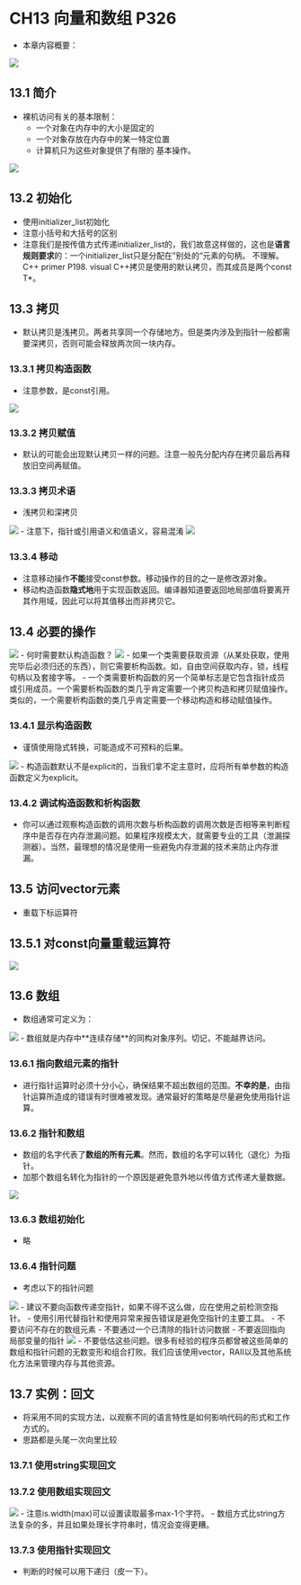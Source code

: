 # CH13 向量和数组 P326

- 本章内容概要：
<img src="01.jpg" style="zoom:100%" div alight="center">

## 13.1 简介
- 裸机访问有关的基本限制：
	- 一个对象在内存中的大小是固定的
	- 一个对象存放在内存中的某一特定位置
	- 计算机只为这些对象提供了有限的 基本操作。
<img src="02.jpg" style="zoom:100%" div alight="center">

## 13.2 初始化
- 使用initializer_list初始化
- 注意小括号和大括号的区别
- 注意我们是按传值方式传递initializer_list的，我们故意这样做的，这也是**语言规则要求**的：一个initializer_list只是分配在”别处的“元素的句柄。  不理解。C++ primer P198. visual C++拷贝是使用的默认拷贝，而其成员是两个const T*。

## 13.3 拷贝
- 默认拷贝是浅拷贝。两者共享同一个存储地方。但是类内涉及到指针一般都需要深拷贝，否则可能会释放两次同一块内存。

### 13.3.1 拷贝构造函数

- 注意参数，是const引用。
<img src="03.jpg" style="zoom:100%" div alight="center">

### 13.3.2 拷贝赋值
- 默认的可能会出现默认拷贝一样的问题。注意一般先分配内存在拷贝最后再释放旧空间再赋值。

### 13.3.3 拷贝术语
- 浅拷贝和深拷贝
<img src="04.jpg" style="zoom:100%" div alight="center">
- 注意下，指针或引用语义和值语义，容易混淆
<img src="05.jpg" style="zoom:100%" div alight="center">

### 13.3.4 移动
- 注意移动操作**不能**接受const参数。移动操作的目的之一是修改源对象。
- 移动构造函数**隐式地**用于实现函数返回。编译器知道要返回地局部值将要离开其作用域，因此可以将其值移出而非拷贝它。

## 13.4 必要的操作
<img src="06.jpg" style="zoom:100%" div alight="center"> 
- 何时需要默认构造函数？
<img src="07.jpg" style="zoom:100%" div alight="center"> 
- 如果一个类需要获取资源（从某处获取，使用完毕后必须归还的东西），则它需要析构函数。如，自由空间获取内存，锁，线程句柄以及套接字等。
- 一个类需要析构函数的另一个简单标志是它包含指针成员或引用成员。一个需要析构函数的类几乎肯定需要一个拷贝构造和拷贝赋值操作。类似的，一个需要析构函数的类几乎肯定需要一个移动构造和移动赋值操作。

### 13.4.1 显示构造函数
- 谨慎使用隐式转换，可能造成不可预料的后果。
<img src="08.jpg" style="zoom:100%" div alight="center">  
- 构造函数默认不是explicit的，当我们拿不定主意时，应将所有单参数的构造函数定义为explicit。

### 13.4.2 调试构造函数和析构函数
- 你可以通过观察构造函数的调用次数与析构函数的调用次数是否相等来判断程序中是否存在内存泄漏问题。如果程序规模太大，就需要专业的工具（泄漏探测器）。当然，最理想的情况是使用一些避免内存泄漏的技术来防止内存泄漏。

## 13.5 访问vector元素
- 重载下标运算符

## 13.5.1 对const向量重载运算符
<img src="09.jpg" style="zoom:100%" div alight="center">   

## 13.6 数组
- 数组通常可定义为：
<img src="10.jpg" style="zoom:100%" div alight="center">   
- 数组就是内存中**连续存储**的同构对象序列。切记，不能越界访问。

### 13.6.1 指向数组元素的指针
- 进行指针运算时必须十分小心，确保结果不超出数组的范围。**不幸的是**，由指针运算所造成的错误有时很难被发现。通常最好的策略是尽量避免使用指针运算。

### 13.6.2 指针和数组
- 数组的名字代表了**数组的所有元素**。然而，数组的名字可以转化（退化）为指针。
- 加那个数组名转化为指针的一个原因是避免意外地以传值方式传递大量数据。
<img src="11.jpg" style="zoom:100%" div alight="center">   

### 13.6.3 数组初始化
- 略

### 13.6.4 指针问题
- 考虑以下的指针问题
<img src="12.jpg" style="zoom:100%" div alight="center">   
- 建议不要向函数传递空指针，如果不得不这么做，应在使用之前检测空指针。
- 使用引用代替指针和使用异常来报告错误是避免空指针的主要工具。
- 不要访问不存在的数组元素
- 不要通过一个已清除的指针访问数据
- 不要返回指向局部变量的指针
<img src="13.jpg" style="zoom:100%" div alight="center">   
- 不要低估这些问题。很多有经验的程序员都曾被这些简单的数组和指针问题的无数变形和组合打败。我们应该使用vector，RAII以及其他系统化方法来管理内存与其他资源。

## 13.7 实例：回文
- 将采用不同的实现方法，以观察不同的语言特性是如何影响代码的形式和工作方式的。
- 思路都是头尾一次向里比较

### 13.7.1 使用string实现回文
### 13.7.2 使用数组实现回文
<img src="14.jpg" style="zoom:100%" div alight="center"> 
- 注意is.width(max)可以设置读取最多max-1个字符。
- 数组方式比string方法复杂的多，并且如果处理长字符串时，情况会变得更糟。

### 13.7.3 使用指针实现回文
- 判断的时候可以用下递归（皮一下）。